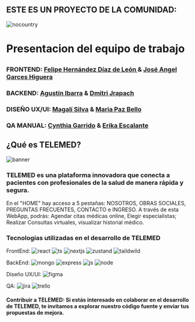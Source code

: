 ## ESTE ES UN PROYECTO DE LA COMUNIDAD:
  ![nocountry](https://github.com/user-attachments/assets/1944147c-7df8-4ca4-8299-0dce040c1218)

# <p>Presentacion del equipo de trabajo <br>
### FRONTEND: [Felipe Hernández Díaz de León ](https://github.com/fhdzleon) & [José Angel Garces Higuera](https://github.com/Chech3) 
### BACKEND: [Agustín Ibarra](https://github.com/Agustin-Ibarra) &  [Dmitri Jrapach](https://github.com/DmitriJrapach) 
### DISEÑO UX/UI: [Magalí Silva](https://github.com/MagaliS-UXUI) & [Maria Paz Bello](https://www.behance.net/mariapazbello)
### QA MANUAL:   [Cynthia Garrido](https://www.linkedin/in/cynthia-garrido) & [Erika Escalante](https://github.com/Kaeri1708)

## ¿Qué es TELEMED? 

![banner](https://github.com/user-attachments/assets/49994382-47cb-44d2-a2d2-19a2b722b281)


### TELEMED es una plataforma innovadora que conecta a pacientes con profesionales de la salud de manera rápida y segura. 
En el "HOME" hay acceso a 5 pestañas: NOSOTROS, OBRAS SOCIALES, PREGUNTAS FRECUENTES, CONTACTO e INGRESO.
A través de esta WebApp, podrás:
Agendar citas médicas online, Elegir especialistas; Realizar Consultas virtuales, visualizar historial médico.

### Tecnologías utilizadas en el desarrollo de TELEMED
FrontEnd: 
![react](https://github.com/user-attachments/assets/406db800-0846-432e-8f78-24fd87529ea9)
![ts](https://github.com/user-attachments/assets/d52b07e0-f35d-4a9a-b7b3-3042c6a32a1d)
![nextjs](https://github.com/user-attachments/assets/40a2ba66-a406-48f2-bdae-a113e6dc1f73)
![zustand](https://github.com/user-attachments/assets/59888fd3-c939-4220-a1e2-b42955a0696e)
![taildwild](https://github.com/user-attachments/assets/032fce8d-3ac1-4d98-aed3-746ee93aa810)

BackEnd:
![mongo](https://github.com/user-attachments/assets/4dd0ef6a-eb50-4086-9541-bab3041932ad)
![express](https://github.com/user-attachments/assets/b75728ae-4199-4926-92da-e53c6c58dff1)
![js](https://github.com/user-attachments/assets/cc2194ba-d171-449a-93fe-b4d1368575d4)
![node](https://github.com/user-attachments/assets/a55f43d6-2fa8-4219-a88e-684329f62d3a)

Diseño UX/UI:
![figma](https://github.com/user-attachments/assets/c8bef994-b179-46cc-a69b-d63cdbc87865)

QA:
![jira](https://github.com/user-attachments/assets/2236ea5c-a080-4629-9d8b-c311bc3b39de)
![trello](https://github.com/user-attachments/assets/b14d9107-4b2b-49a8-96c6-efa0365230c7)


#### Contribuir a TELEMED: Si estás interesado en colaborar en el desarrollo de TELEMED, te invitamos a explorar nuestro código fuente y enviar tus propuestas de mejora.
